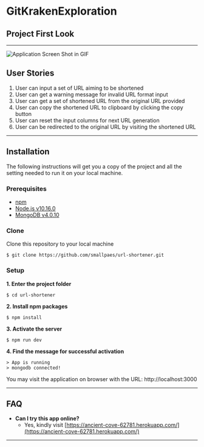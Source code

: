 # GitKrakenExploration
## Project First Look
___
![Application Screen Shot in GIF](url-shortener.gif)


## User Stories
1. User can input a set of URL aiming to be shortened
2. User can get a warning message for invalid URL format input
3. User can get a set of shortened URL from the original URL provided
4. User can copy the shortened URL to clipboard by clicking the copy button
5. User can reset the input columns for next URL generation 
6. User can be redirected to the original URL by visiting the shortened URL

___

## Installation
The following instructions will get you a copy of the project and all the setting needed to run it on your local machine.


### Prerequisites

- [npm](https://www.npmjs.com/get-npm)
- [Node.js v10.16.0](https://nodejs.org/en/download/)
- [MongoDB v4.0.10](https://www.mongodb.com/download-center/community)


### Clone

Clone this repository to your local machine

```
$ git clone https://github.com/smallpaes/url-shortener.git
```


### Setup

**1. Enter the project folder**

```
$ cd url-shortener
```

**2. Install npm packages**

```
$ npm install
```

**3. Activate the server**

```
$ npm run dev
```

**4. Find the message for successful activation**

```
> App is running
> mongodb connected!
```
You may visit the application on browser with the URL: http://localhost:3000

___


## FAQ
- **Can I try this app online?**
    - Yes, kindly visit [https://ancient-cove-62781.herokuapp.com/](https://ancient-cove-62781.herokuapp.com/)


___
